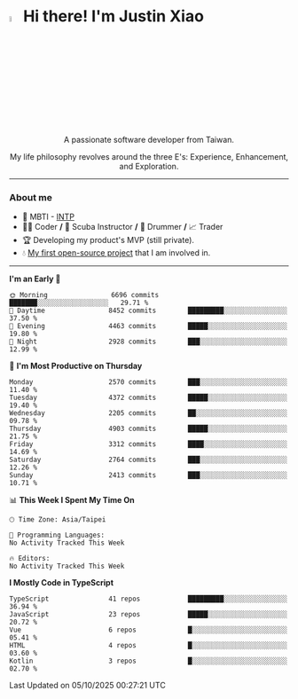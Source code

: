 # <img src="https://media.giphy.com/media/hvRJCLFzcasrR4ia7z/giphy.gif" width="5%">Hi there! I'm Justin Xiao
<p align="center">A passionate software developer from Taiwan.  </p>
<p align="center">My life philosophy revolves around the three E's: Experience, Enhancement, and Exploration.</p>

---
### About me
- 👀 MBTI - [INTP](https://www.16personalities.com/intp-personality)
- 👨‍💻 Coder **/** 🤿 Scuba Instructor **/** 🥁 Drummer **/** 📈 Trader
- 🏆 Developing my product's MVP (still private).
- 💧 [My first open-source project](https://github.com/Game-as-a-Service/Game-Lobby-Web) that I am involved in.

---
<!--START_SECTION:waka-->
**I'm an Early 🐤** 

```text
🌞 Morning                6696 commits        ███████░░░░░░░░░░░░░░░░░░   29.71 % 
🌆 Daytime                8452 commits        █████████░░░░░░░░░░░░░░░░   37.50 % 
🌃 Evening                4463 commits        █████░░░░░░░░░░░░░░░░░░░░   19.80 % 
🌙 Night                  2928 commits        ███░░░░░░░░░░░░░░░░░░░░░░   12.99 % 
```
📅 **I'm Most Productive on Thursday** 

```text
Monday                   2570 commits        ███░░░░░░░░░░░░░░░░░░░░░░   11.40 % 
Tuesday                  4372 commits        █████░░░░░░░░░░░░░░░░░░░░   19.40 % 
Wednesday                2205 commits        ██░░░░░░░░░░░░░░░░░░░░░░░   09.78 % 
Thursday                 4903 commits        █████░░░░░░░░░░░░░░░░░░░░   21.75 % 
Friday                   3312 commits        ████░░░░░░░░░░░░░░░░░░░░░   14.69 % 
Saturday                 2764 commits        ███░░░░░░░░░░░░░░░░░░░░░░   12.26 % 
Sunday                   2413 commits        ███░░░░░░░░░░░░░░░░░░░░░░   10.71 % 
```


📊 **This Week I Spent My Time On** 

```text
🕑︎ Time Zone: Asia/Taipei

💬 Programming Languages: 
No Activity Tracked This Week

🔥 Editors: 
No Activity Tracked This Week
```

**I Mostly Code in TypeScript** 

```text
TypeScript               41 repos            █████████░░░░░░░░░░░░░░░░   36.94 % 
JavaScript               23 repos            █████░░░░░░░░░░░░░░░░░░░░   20.72 % 
Vue                      6 repos             █░░░░░░░░░░░░░░░░░░░░░░░░   05.41 % 
HTML                     4 repos             █░░░░░░░░░░░░░░░░░░░░░░░░   03.60 % 
Kotlin                   3 repos             █░░░░░░░░░░░░░░░░░░░░░░░░   02.70 % 
```




 Last Updated on 05/10/2025 00:27:21 UTC
<!--END_SECTION:waka-->
